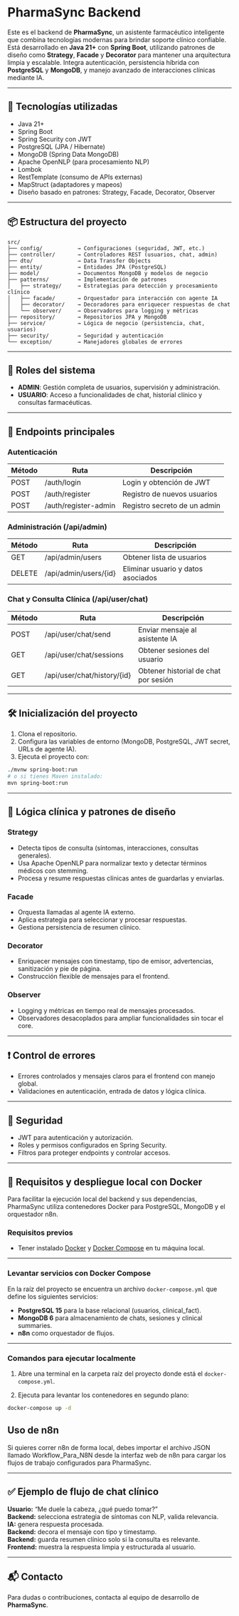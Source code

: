 # PharmaSync Backend

Este es el backend de **PharmaSync**, un asistente farmacéutico inteligente que combina tecnologías modernas para brindar soporte clínico confiable. Está desarrollado en **Java 21+** con **Spring Boot**, utilizando patrones de diseño como **Strategy**, **Facade** y **Decorator** para mantener una arquitectura limpia y escalable. Integra autenticación, persistencia híbrida con **PostgreSQL** y **MongoDB**, y manejo avanzado de interacciones clínicas mediante IA.

---

## 🚀 Tecnologías utilizadas

- Java 21+
- Spring Boot
- Spring Security con JWT
- PostgreSQL (JPA / Hibernate)
- MongoDB (Spring Data MongoDB)
- Apache OpenNLP (para procesamiento NLP)
- Lombok
- RestTemplate (consumo de APIs externas)
- MapStruct (adaptadores y mapeos)
- Diseño basado en patrones: Strategy, Facade, Decorator, Observer

---

## 📦 Estructura del proyecto

```
src/
├── config/           → Configuraciones (seguridad, JWT, etc.)
├── controller/       → Controladores REST (usuarios, chat, admin)
├── dto/              → Data Transfer Objects
├── entity/           → Entidades JPA (PostgreSQL)
├── model/            → Documentos MongoDB y modelos de negocio
├── patterns/         → Implementación de patrones
│   ├── strategy/     → Estrategias para detección y procesamiento clínico
│   ├── facade/       → Orquestador para interacción con agente IA
│   ├── decorator/    → Decoradores para enriquecer respuestas de chat
│   └── observer/     → Observadores para logging y métricas
├── repository/       → Repositorios JPA y MongoDB
├── service/          → Lógica de negocio (persistencia, chat, usuarios)
├── security/         → Seguridad y autenticación
└── exception/        → Manejadores globales de errores
```

---

## 🔐 Roles del sistema

- **ADMIN**: Gestión completa de usuarios, supervisión y administración.  
- **USUARIO**: Acceso a funcionalidades de chat, historial clínico y consultas farmacéuticas.

---

## 🧪 Endpoints principales

### Autenticación

| Método | Ruta           | Descripción                    |
|--------|----------------|--------------------------------|
| POST   | /auth/login    | Login y obtención de JWT       |
| POST   | /auth/register | Registro de nuevos usuarios    |
| POST   | /auth/register-admin | Registro secreto de un admin    |

### Administración (/api/admin)

| Método | Ruta                     | Descripción                          |
|--------|--------------------------|--------------------------------------|
| GET    | /api/admin/users         | Obtener lista de usuarios            |
| DELETE | /api/admin/users/{id}    | Eliminar usuario y datos asociados   |

### Chat y Consulta Clínica (/api/user/chat)

| Método | Ruta                             | Descripción                               |
|--------|----------------------------------|-------------------------------------------|
| POST   | /api/user/chat/send              | Enviar mensaje al asistente IA            |
| GET    | /api/user/chat/sessions          | Obtener sesiones del usuario              |
| GET    | /api/user/chat/history/{id}      | Obtener historial de chat por sesión      |

---

## 🛠️ Inicialización del proyecto

1. Clona el repositorio.  
2. Configura las variables de entorno (MongoDB, PostgreSQL, JWT secret, URLs de agente IA).  
3. Ejecuta el proyecto con:

```bash
./mvnw spring-boot:run
# o si tienes Maven instalado:
mvn spring-boot:run
```

---

## 🧠 Lógica clínica y patrones de diseño

### Strategy
- Detecta tipos de consulta (síntomas, interacciones, consultas generales).
- Usa Apache OpenNLP para normalizar texto y detectar términos médicos con stemming.
- Procesa y resume respuestas clínicas antes de guardarlas y enviarlas.

### Facade
- Orquesta llamadas al agente IA externo.
- Aplica estrategia para seleccionar y procesar respuestas.
- Gestiona persistencia de resumen clínico.

### Decorator
- Enriquecer mensajes con timestamp, tipo de emisor, advertencias, sanitización y pie de página.
- Construcción flexible de mensajes para el frontend.

### Observer
- Logging y métricas en tiempo real de mensajes procesados.
- Observadores desacoplados para ampliar funcionalidades sin tocar el core.

---

## ❗ Control de errores

- Errores controlados y mensajes claros para el frontend con manejo global.
- Validaciones en autenticación, entrada de datos y lógica clínica.

---

## 🔐 Seguridad

- JWT para autenticación y autorización.
- Roles y permisos configurados en Spring Security.
- Filtros para proteger endpoints y controlar accesos.

---
## 🐳 Requisitos y despliegue local con Docker

Para facilitar la ejecución local del backend y sus dependencias, PharmaSync utiliza contenedores Docker para PostgreSQL, MongoDB y el orquestador n8n.

### Requisitos previos

- Tener instalado [Docker](https://docs.docker.com/get-docker/) y [Docker Compose](https://docs.docker.com/compose/install/) en tu máquina local.

---

### Levantar servicios con Docker Compose

En la raíz del proyecto se encuentra un archivo `docker-compose.yml` que define los siguientes servicios:

- **PostgreSQL 15** para la base relacional (usuarios, clinical_fact).  
- **MongoDB 6** para almacenamiento de chats, sesiones y clinical summaries.  
- **n8n** como orquestador de flujos.

---

### Comandos para ejecutar localmente

1. Abre una terminal en la carpeta raíz del proyecto donde está el `docker-compose.yml`.  

2. Ejecuta para levantar los contenedores en segundo plano:

```bash
docker-compose up -d
```
## Uso de n8n
Si quieres correr n8n de forma local, debes importar el archivo JSON llamado Workflow_Para_N8N desde la interfaz web de n8n para cargar los flujos de trabajo configurados para PharmaSync.

---

## ✅ Ejemplo de flujo de chat clínico

**Usuario:** “Me duele la cabeza, ¿qué puedo tomar?”  
**Backend:** selecciona estrategia de síntomas con NLP, valida relevancia.  
**IA:** genera respuesta procesada.  
**Backend:** decora el mensaje con tipo y timestamp.  
**Backend:** guarda resumen clínico solo si la consulta es relevante.  
**Frontend:** muestra la respuesta limpia y estructurada al usuario.

---

## 📬 Contacto

Para dudas o contribuciones, contacta al equipo de desarrollo de **PharmaSync**.
